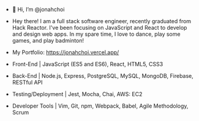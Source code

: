 - 👋 Hi, I’m @jonahchoi
- Hey there! I am a full stack software engineer, recently graduated from Hack Reactor. I've been focusing on JavaScript and React to develop and design web apps. In my spare time, I love to dance, play some games, and play badminton!

- My Portfolio: https://jonahchoi.vercel.app/

- Front-End | JavaScript (ES5 and ES6), React, HTML5, CSS3
- Back-End | Node.js, Express, PostgreSQL, MySQL, MongoDB, Firebase, RESTful API
- Testing/Deployment | Jest, Mocha, Chai, AWS: EC2
- Developer Tools | Vim, Git, npm, Webpack, Babel, Agile Methodology, Scrum

<!---
jonahchoi/jonahchoi is a ✨ special ✨ repository because its `README.md` (this file) appears on your GitHub profile.
You can click the Preview link to take a look at your changes.
--->
